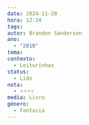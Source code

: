 ```yaml
---
date: 2024-11-28
hora: 12:34
tags: 
autor: Brandon Sanderson
ano:
  - "2010"
tema: 
contexto:
  - Leiturinhas
status:
  - Lido
nota:
  - ⭐⭐⭐⭐
media: Livro
género:
  - Fantasia
---
```







